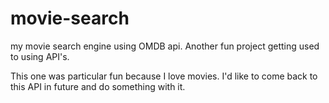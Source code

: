 # movie-search
my movie search engine using OMDB api. Another fun project getting used to using API's.

This one was particular fun because I love movies. I'd like to come back to this API in future and do something with it. 
